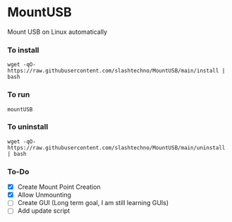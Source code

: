 # MountUSB
Mount USB on Linux automatically


### To install
`wget -qO- https://raw.githubusercontent.com/slashtechno/MountUSB/main/install | bash`

### To run
`mountUSB`

### To uninstall
`wget -qO- https://raw.githubusercontent.com/slashtechno/MountUSB/main/uninstall | bash`

### To-Do
- [X] Create Mount Point Creation
- [X] Allow Unmounting
- [ ] Create GUI (Long term goal, I am still learning GUIs)
- [ ] Add update script
